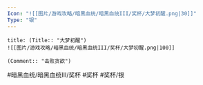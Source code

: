 ```yaml
---
Icon: "![[图片/游戏攻略/暗黑血统/暗黑血统III/奖杯/大梦初醒.png|30]]"
Type: "银"
---
```

```ad-common-silver-trophy
title: (Title:: "大梦初醒")
![[图片/游戏攻略/暗黑血统/暗黑血统III/奖杯/大梦初醒.png|100]]

(Comment:: "击败贪欲")
```

#暗黑血统/暗黑血统III/奖杯 #奖杯 #奖杯/银
